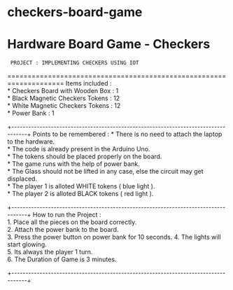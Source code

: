 # checkers-board-game
Hardware Board Game - Checkers
====================================================================		
	 PROJECT : IMPLEMENTING CHECKERS USING IOT           
====================================================================
Items included :						                                     
	* Checkers Board with Wooden Box   : 1			                       
	* Black Magnetic Checkers Tokens   : 12			                     
	* White Magnetic Checkers Tokens   : 12			                     
	* Power Bank 		                   : 1			                               
						
+-----------------------------------------------------------------------------------+
 Points to be remembered :
	* There is no need to attach the laptop to the hardware.	
	* The code is already present in the Arduino Uno.	
	* The tokens should be placed properly on the board.	
	* The game runs with the help of power bank.		
	* The Glass should not be lifted in any case,	else the circuit may get displaced.			
	* The player 1 is alloted WHITE tokens ( blue light ).	
	* The player 2 is alloted BLACK tokens ( red light ).		

+-----------------------------------------------------------------------------------+
How to run the Project :					
	1. Place all the pieces on the board correctly.			
	2. Attach the power bank to the board.			
	3. Press the power button on power bank for 10 seconds.	
	4. The lights will start glowing.				
	5. Its always the player 1 turn.				
	6. The Duration of Game is 3 minutes. 			

+-----------------------------------------------------------------------------------+

